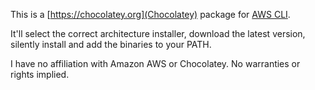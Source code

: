 This is a [https://chocolatey.org](Chocolatey) package for [AWS CLI](https://github.com/aws/aws-cli).

It'll select the correct architecture installer, download the latest version, silently install and add the binaries to your PATH.

I have no affiliation with Amazon AWS or Chocolatey. No warranties or rights implied.
